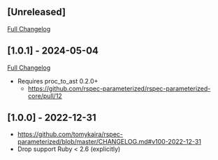 ## [Unreleased]
[Full Changelog](https://github.com/rspec-parameterized/rspec-parameterized-core/compare/v1.0.1...main)

## [1.0.1] - 2024-05-04
[Full Changelog](https://github.com/rspec-parameterized/rspec-parameterized-core/compare/v1.0.0...v1.0.1)

- Requires proc_to_ast 0.2.0+
  - https://github.com/rspec-parameterized/rspec-parameterized-core/pull/12

## [1.0.0] - 2022-12-31
- https://github.com/tomykaira/rspec-parameterized/blob/master/CHANGELOG.md#v100-2022-12-31
- Drop support Ruby < 2.6 (explicitly)
